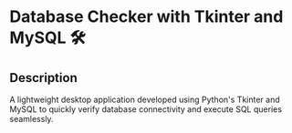 # Database Checker with Tkinter and MySQL 🛠️

## Description
A lightweight desktop application developed using Python's Tkinter and MySQL to quickly verify database connectivity and execute SQL queries seamlessly. 


